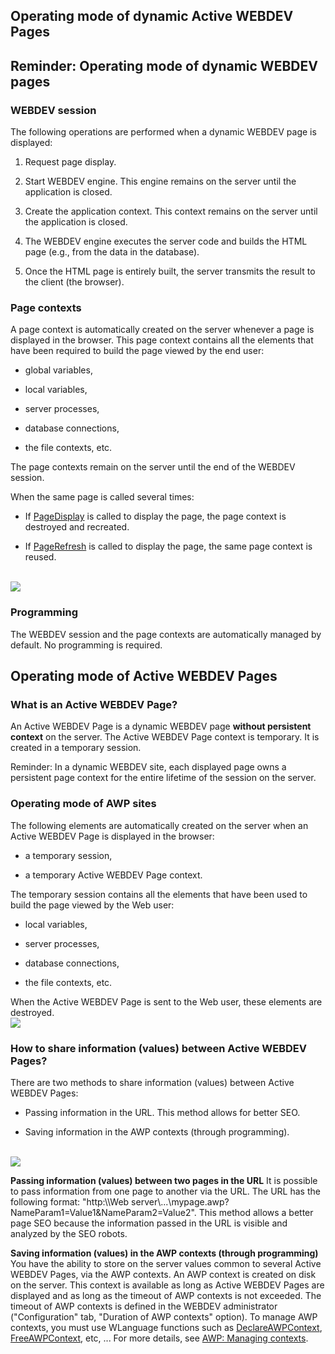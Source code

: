 
## Operating mode of dynamic Active WEBDEV Pages
			



<a name="NOTE1"></a>
<a name="NOTE1_1"></a>


## Reminder: Operating mode of dynamic WEBDEV pages
<a name="reminder_operating_mode_dynamic_webdev_pages_ELTTEXTE000163"></a>


### WEBDEV session
<a name="webdev_session_ELTPARAGRAPHE000010"></a>

The following operations are performed when a dynamic WEBDEV page is displayed: 

1. Request page display.

2. Start WEBDEV engine. This engine remains on the server until the application is closed.

3. Create the application context. This context remains on the server until the application is closed.

4. The WEBDEV engine executes the server code and builds the HTML page (e.g., from the data in the database).

5. Once the HTML page is entirely built, the server transmits the result to the client (the browser). 







### Page contexts
<a name="page_contexts_ELTPARAGRAPHE000022"></a>

A page context is automatically created on the server whenever a page is displayed in the browser. This page context contains all the elements that have been required to build the page viewed by the end user: 

- global variables,

- local variables,

- server processes, 

- database connections, 

- the file contexts, etc.




The page contexts remain on the server until the end of the WEBDEV session. 

When the same page is called several times: 

- If [PageDisplay](../WDLang2/3058008.md) is called to display the page, the page context is destroyed and recreated. 

- If [PageRefresh](../WDLang2/3058011.md) is called to display the page, the same page context is reused.



<br>![](https://doc.pcsoft.fr/en-US/images/image.awp?langid=3&name=PageAffiche_Ctx.gif)





### Programming
<a name="programming_ELTPARAGRAPHE000049"></a>

The WEBDEV session and the page contexts are automatically managed by default. No programming is required. 





<a name="NOTE2"></a>
<a name="NOTE2_1"></a>


## Operating mode of Active WEBDEV Pages
<a name="operating_mode_active_webdev_pages_ELTTEXTE000199"></a>


### What is an Active WEBDEV Page?
<a name="what_active_webdev_page_ELTPARAGRAPHE000059"></a>

An Active WEBDEV Page is a dynamic WEBDEV page **without persistent context** on the server. The Active WEBDEV Page context is temporary. It is created in a temporary session. 

Reminder: In a dynamic WEBDEV site, each displayed page owns a persistent page context for the entire lifetime of the session on the server. 


### Operating mode of AWP sites
<a name="operating_mode_awp_sites_ELTPARAGRAPHE000066"></a>

The following elements are automatically created on the server when an Active WEBDEV Page is displayed in the browser: 

- a temporary session,

- a temporary Active WEBDEV Page context. 




The temporary session contains all the elements that have been used to build the page viewed by the Web user: 

- local variables,

- server processes, 

- database connections, 

- the file contexts, etc.




When the Active WEBDEV Page is sent to the Web user, these elements are destroyed. 
<br>![](https://doc.pcsoft.fr/en-US/images/image.awp?langid=3&name=PageAffiche_AWP.gif)





### How to share information (values) between Active WEBDEV Pages?
<a name="how_share_information_values_between_active_webdev_pages_ELTPARAGRAPHE000086"></a>

There are two methods to share information (values) between Active WEBDEV Pages:

- Passing information in the URL. This method allows for better SEO.

- Saving information in the AWP contexts (through programming).



<br>![](https://doc.pcsoft.fr/en-US/images/image.awp?langid=3&name=PageAffiche_AWP2.gif)


**Passing information (values) between two pages in the URL**
It is possible to pass information from one page to another via the URL. The URL has the following format: "http:\\\\Web server\\...\\mypage.awp?NameParam1=Value1&NameParam2=Value2".
This method allows a better page SEO because the information passed in the URL is visible and analyzed by the SEO robots.

**Saving information (values) in the AWP contexts (through programming)**
You have the ability to store on the server values common to several Active WEBDEV Pages, via the AWP contexts. An AWP context is created on disk on the server. This context is available as long as Active WEBDEV Pages are displayed and as long as the timeout of AWP contexts is not exceeded. The timeout of AWP contexts is defined in the WEBDEV administrator ("Configuration" tab, "Duration of AWP contexts" option).
To manage AWP contexts, you must use WLanguage functions such as [DeclareAWPContext](../WDLang2/3058028.md), [FreeAWPContext](../WDLang2/1000020429.md), etc, ...
For more details, see [AWP: Managing contexts](../WDChamp/3539060.md).


